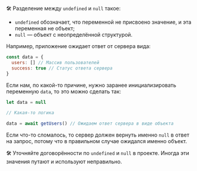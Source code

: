 🛠 Разделение между `undefined` и `null` такое:

- `undefined` обозначает, что переменной не присвоено значение, и эта переменная не объект;
- `null` — объект с неопределённой структурой.

Например, приложение ожидает ответ от сервера вида:

```js
const data = {
  users: [] // Массив пользователей
  success: true // Статус ответа сервера
}
```

Если нам, по какой-то причине, нужно заранее инициализировать переменную `data`, то это можно сделать так:

```js
let data = null

// Какая-то логика

data = await getUsers() // Ожидаем ответ сервера в виде объекта
```

Если что-то сломалось, то сервер должен вернуть именно `null` в ответ на запрос, потому что в правильном случае ожидался именно объект.

🛠 Уточняйте договорённости по `undefined` и `null` в проекте. Иногда эти значения путают и используют неправильно.
